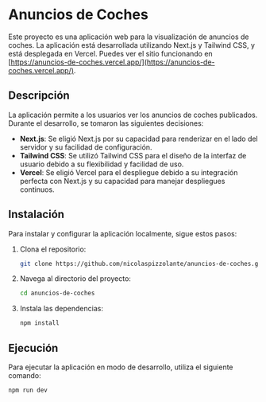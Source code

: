 # Anuncios de Coches

Este proyecto es una aplicación web para la visualización de anuncios de coches. La aplicación está desarrollada utilizando Next.js y Tailwind CSS, y está desplegada en Vercel. Puedes ver el sitio funcionando en [https://anuncios-de-coches.vercel.app/](https://anuncios-de-coches.vercel.app/).

## Descripción

La aplicación permite a los usuarios ver los anuncios de coches publicados. Durante el desarrollo, se tomaron las siguientes decisiones:

- **Next.js**: Se eligió Next.js por su capacidad para renderizar en el lado del servidor y su facilidad de configuración.
- **Tailwind CSS**: Se utilizó Tailwind CSS para el diseño de la interfaz de usuario debido a su flexibilidad y facilidad de uso.
- **Vercel**: Se eligió Vercel para el despliegue debido a su integración perfecta con Next.js y su capacidad para manejar despliegues continuos.

## Instalación

Para instalar y configurar la aplicación localmente, sigue estos pasos:

1. Clona el repositorio:
    ```sh
    git clone https://github.com/nicolaspizzolante/anuncios-de-coches.git
    ```

2. Navega al directorio del proyecto:
    ```sh
    cd anuncios-de-coches
    ```

3. Instala las dependencias:
    ```sh
    npm install
    ```

## Ejecución

Para ejecutar la aplicación en modo de desarrollo, utiliza el siguiente comando:

```sh
npm run dev